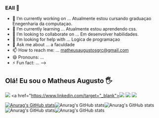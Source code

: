 ### EAII 👋

- 🔭 I’m currently working on ... Atualmente estou cursando graduaçao Enegenharia da computaçao. 
- 🌱 I’m currently learning ... Atualmente estou aprendendo css.
- 👯 I’m looking to collaborate on ... Em desenvolver habilidades.
- 🤔 I’m looking for help with ... Logica de programaçao 
- 💬 Ask me about ... a faculdade
- 📫 How to reach me: ... matheusaugustosgrc@gmail.com
- 😄 Pronouns: ...
- ⚡ Fun fact: ...
-->
## Olá! Eu sou o Matheus Augusto 🖐️


<a href = "matheusaugustosgrc@gmail.com"><img src="https://img.shields.io/badge/Gmail-D14836?style=for-the-badge&logo=gmail&logoColor=white" target="_blank"></a>
<a href="https://www.linkedin.com/target="_blank"><img src="https://img.shields.io/badge/-LinkedIn-%230077B5?style=for-the-badge&logo=linkedin&logoColor=white" target="_blank"></a>
 <a href="https://www.instagram.com/matheusaugusto.ofc/?next=%2F" target="_blank"><img src="https://img.shields.io/badge/-Instagram-%23E4405F?style=for-the-badge&logo=instagram&logoColor=white" target="_blank"></a>
 <a href="https://discord.gg/" target="_blank"><img src="https://img.shields.io/badge/Discord-7289DA?style=for-the-badge&logo=discord&logoColor=white" target="_blank"></a> 
 
[![Anurag's GitHub stats](https://github-readme-stats.vercel.app/api?username=matheus)](https://github.com/anuraghazra/github-readme-stats)![Anurag's GitHub stats](https://github-readme-stats.vercel.app/api?username=matheus-cmais&hide=contribs,prs)![Anurag's GitHub stats](https://github-readme-stats.vercel.app/api?username=matheus-cmais&count_private=true)![Anurag's GitHub stats](https://github-readme-stats.vercel.app/api?username=matheus-cmais&show_icons=true)![Anurag's GitHub stats](https://github-readme-stats.vercel.app/api?username=matheus-cmais&show_icons=true&theme=radical)
